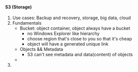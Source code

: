 #### S3 (Storage)
1. Use cases: Backup and recovery, storage, big data, cloud 
2. Fundamentals
    - Bucket: object container, object always have a bucket
      - no Windows Explorer like hierarchy 
      - choose region that's close to you so that it's cheap
      - object will have a generated unique link
    - Objects && Metadata
      - S3 can't see metadata and data(content) of objects
    - 
3. 